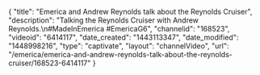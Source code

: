 {
    "title": "Emerica and Andrew Reynolds talk about the Reynolds Cruiser",
    "description": "Talking the Reynolds Cruiser with Andrew Reynolds.\n#MadeInEmerica #EmericaG6",
    "channelid": "168523",
    "videoid": "6414117",
    "date_created": "1443113347",
    "date_modified": "1448998216",
    "type": "captivate",
    "layout": "channelVideo",
    "url": "\/emerica\/emerica-and-andrew-reynolds-talk-about-the-reynolds-cruiser\/168523-6414117"
}